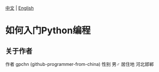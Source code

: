 [中文](https://github.com/gpchn/How-to-get-started-programming-python/blob/main/README_zh.md) | [English](https://github.com/gpchn/How-to-get-started-programming-python/blob/main/README.md)
# 如何入门Python编程
 
## 关于作者
作者 gpchn (github-programmer-from-china) 
性别 男♂
居住地 河北邯郸 
